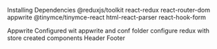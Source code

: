 Installing Dependencies @reduxjs/toolkit react-redux react-router-dom appwrite @tinymce/tinymce-react html-react-parser react-hook-form


Appwrite Configured wit appwrite and conf folder 
configure redux with store 
created components
Header 
Footer


